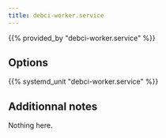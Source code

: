 ```yaml
---
title: debci-worker.service
---
```


{{% provided_by "debci-worker.service" %}}

## Options

{{% systemd_unit "debci-worker.service" %}}

## Additionnal notes

Nothing here.